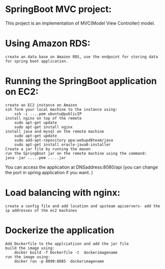 # SpringBoot MVC project:
This project is an implementation of MVC(Model View Controller) model.

# Using Amazon RDS:
    create an data base on Amazon RDS, use the endpoint for storing data for spring boot application.
# Running the SpringBoot application on EC2:
    create an EC2 instance on Amazon
    ssh form your local machine to the instance using:
        ssh -i ....pem ubuntu@publicIP
    install nginx on top of the remote
        sudo apt-get update
        sudo apt-get install nginx
    install java and mysql on the remote machine
        sudo apt-get update
        sudo add-apt-repository ppa:webupd8team/java
        sudo apt-get install oracle-java8-installer
    Create a jar file by running the maven
    run the SpringBoot jar on the remote machine using the command:
    java -jar .....pem .....jar
    
You can access the application at DNSaddress:8080/api (you can change the port in spring application if you want. )

# Load balancing with nginx:
    create a config file and add location and upsteam apiservers- add the ip addresses of the ec2 machines
    
# Dockerize the application
    Add Dockerfile to the applciatiion and add the jar file
    build the image using:
        docker build -f Dockerfile -t  dockerimagename
    run the image using:
        docker run -p 8099:8085  dockerimagename